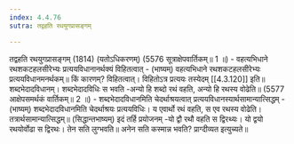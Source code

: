 ```yaml
---
index: 4.4.76
sutra: तद्वहति रथयुगप्रासङ्गम्

---
```

 तद्वहति रथयुगप्रासङ्गम् (1814) (यतोऽधिकरणम्) (5576 सूत्राक्षेपवार्तिकम्॥ 1 ॥) - वहत्यभिधाने रथशकटहलसीरेभ्यः प्रत्ययविधानानर्थक्यं विहितत्वात् - (भाष्यम्) वहत्यभिधाने रथशकटहलसीरेभ्यः प्रत्ययविधानमनर्थकम्॥ किं कारणम्? विहितत्वात्। विहितोऽत्र प्रत्ययः तस्येदम् [[4.3.120]] इति॥ शब्दभेदादविधानम्। शब्दभेदादविधिः स भवति -अन्यो हि शब्दो रथं वहति, अन्यो हि रथस्य वोढेति॥ (5577 आक्षेपसमर्थकं वार्तिकम्॥ 2 ॥) - शब्दभेदादविधानमिति चेदर्थाश्रयत्वात् प्रत्ययविधानस्यार्थसामान्यात्सिद्धम् - (भाष्यम्) शब्दभेदादविधानमिति चेदर्थाश्रयः प्रत्ययविधिः। य एवार्थो रथं वहति, स एव रथस्य वोढेति। तत्रार्थसामान्यात्सिद्धम्॥ (सिद्धान्तभाष्यम्) इदं तर्हि प्रयोजनम् -यो द्वौ रथौ वहति स द्विरथ्यः। यो द्वयो रथयोर्वोढा स द्विरथः। तेन सति लुग्भवति॥ अनेन सति कस्मान्न भवति? प्राग्दीव्यत इत्युच्यते॥ 